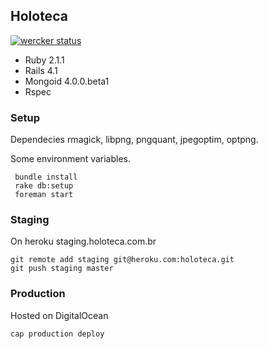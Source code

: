 ## Holoteca

[![wercker status](https://app.wercker.com/status/8ef3efb0eed1f5fed88add0d6e7d0dbf/m/ "wercker status")](https://app.wercker.com/project/bykey/8ef3efb0eed1f5fed88add0d6e7d0dbf)

* Ruby 2.1.1
* Rails 4.1
* Mongoid 4.0.0.beta1
* Rspec

### Setup

Dependecies rmagick, libpng, pngquant, jpegoptim, optpng.

Some environment variables.


```
 bundle install
 rake db:setup
 foreman start
```

### Staging

On heroku staging.holoteca.com.br

```
git remote add staging git@heroku.com:holoteca.git
git push staging master
```


### Production

Hosted on DigitalOcean

```
cap production deploy
```

